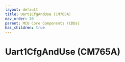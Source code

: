 ```yaml
---
layout: default
title: Uart1CfgAndUse (CM765A)
nav_order: 20
parent: MCU Core Components (CDDs)
has_children: true
---
```

# Uart1CfgAndUse (CM765A)
